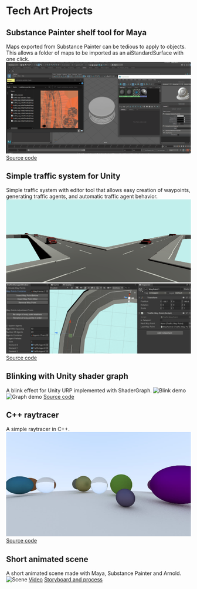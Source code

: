 # Tech Art Projects
## Substance Painter shelf tool for Maya
Maps exported from Substance Painter can be tedious to apply to objects. This allows a folder of maps to be imported as an aiStandardSurface with one click.
![Load substance maps demo](https://github.com/tiantianhan/maya_py_tools/raw/master/demos/load_maps_tool.gif)
[Source code](https://github.com/tiantianhan/maya_py_tools)



## Simple traffic system for Unity
Simple traffic system with editor tool that allows easy creation of waypoints, generating traffic agents, and automatic traffic agent behavior.
![Traffic demo](https://github.com/tiantianhan/simpletraffic/raw/master/Demos/intersection2.gif)
![Traffic manager demo](https://github.com/tiantianhan/simpletraffic/blob/master/Demos/manager.gif)
[Source code](https://github.com/tiantianhan/simpletraffic)



## Blinking with Unity shader graph
A blink effect for Unity URP implemented with ShaderGraph.
![Blink demo](https://github.com/tiantianhan/urpblink/raw/main/demos/blink.gif)
![Graph demo](https://github.com/tiantianhan/urpblink/raw/main/demos/eyelids_graph.png)
[Source code](https://github.com/tiantianhan/urpblink)



## C++ raytracer
A simple raytracer in C++.
![Raytracer demo](https://github.com/tiantianhan/rtavis/raw/master/demo/example_image2.jpg)
[Source code](https://github.com/tiantianhan/rtavis)



## Short animated scene
A short animated scene made with Maya, Substance Painter and Arnold.
![Scene](https://github.com/tiantianhan/tech-art-projects/blob/main/bird.gif)
[Video](https://www.youtube.com/watch?v=Mx3o8jhNsEU)
[Storyboard and process](https://tiantianhan.github.io/projects/art/front%20page/2019/02/01/bird-animation/#more)

